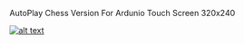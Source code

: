 AutoPlay Chess Version For Ardunio Touch Screen 320x240

[![alt text]([http://url/to/img.png](http://i.imgur.com/pkwLsDn.jpg))](http://i.imgur.com/pkwLsDn.jpg)
